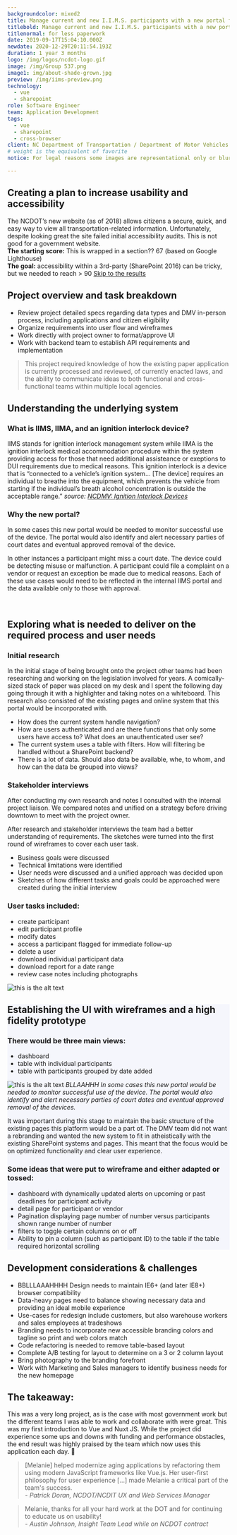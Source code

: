 ```yaml
---
backgroundcolor: mixed2
title: Manage current and new I.I.M.S. participants with a new portal for less paperwork
titlebold: Manage current and new I.I.M.S. participants with a new portal 
titlenormal: for less paperwork
date: 2019-09-17T15:04:10.000Z
newdate: 2020-12-29T20:11:54.193Z
duration: 1 year 3 months
logo: /img/logos/ncdot-logo.gif
image: /img/Group 537.png
image1: img/about-shade-grown.jpg
preview: /img/iims-preview.png
technology:
  - vue
  - sharepoint
role: Software Engineer
team: Application Development
tags:
  - vue
  - sharepoint
  - cross-browser
client: NC Department of Transportation / Department of Motor Vehicles
# weight is the equivalent of favorite
notice: For legal reasons some images are representational only or blurred

---
```


<section>

<div class="inner-wrap content">

<div class="first">

  ## Creating a plan to increase usability and accessibility
  The NCDOT’s new website (as of 2018) allows citizens a secure, quick, and easy way to view all transportation-related information. Unfortunately, despite looking great the site failed initial accessibility audits. This is not good for a government website.
  <br>
  **The starting score:** This is wrapped in a section?? 67 (based on Google Lighthouse)
  <br>
  **The goal:** accessibility within a 3rd-party (SharePoint 2016) can be tricky, but 
  we needed to reach > 90
  [Skip to the results](post/ncdot-voma/#final)

</div>
<div class="div2"> 

## Project overview and task breakdown 

- Review project detailed specs regarding data types and DMV in-person process, including applications and citizen eligibility
- Organize requirements into user flow and wireframes
- Work directly with project owner to format/approve UI
- Work with backend team to establish API requirements and implementation

</div>

  > This project required knowledge of how the existing paper application is currently processed and reviewed, of currently enacted laws, and the ability to communicate ideas to both functional and cross-functional teams within multiple local agencies.

</div>

</section>

<section class="fullwidth purple">

<div class="inner-wrap">

<div class="newcontent">

  ## Understanding the underlying system
  ### What is IIMS, IIMA, and an ignition interlock device?

  IIMS stands for ignition interlock management system while IIMA is the ignition interlock medical accommodation procedure within the system providing access for those that need additional assisteance or exeptions to DUI requirements due to medical reasons. This ignition interlock is a device that is “connected to a vehicle’s ignition system… [The device] requires an individual to breathe into the equipment, which prevents the vehicle from starting if the individual’s breath alcohol concentration is outside the acceptable range.”
  *source: [NCDMV: Ignition Interlock Devices](https://www.ncdot.gov/dmv/license-id/license-suspension/Pages/ignition-interlock-devices.aspx#:~:text=Connected%20to%20a%20vehicle's%20ignition,is%20outside%20the%20acceptable%20range)*

  ### Why the new portal?
  
  In some cases this new portal would be needed to monitor successful use of the device. The portal would also identify and alert necessary parties of court dates and eventual approved removal of the device.

  In other instances a participant might miss a court date. The device could be detecting misuse or malfunction. A participant could file a complaint on a vendor or request an exception be made due to medical reasons. Each of these use cases would need to be reflected in the internal IIMS portal and the data available only to those with approval.

  &nbsp;
  
  <!-- ![this is the alt text](/img/ncdot-display.png "Title is optional") -->

</div>

</div>

</section>


<section class="fullwidth">

<div class="inner-wrap">

<!-- <div role="presentation" class="fullwidth img" style="background-image: url(/img/decorative-desk.jpg)">

</div> -->

<div class="newcontent">

  ## Exploring what is needed to deliver on the required process and user needs

  ### Initial research
  In the initial stage of being brought onto the project other teams had been researching and working on the legislation involved for years. A comically-sized stack of paper was placed on my desk and I spent the following day going through it with a highlighter and taking notes on a whiteboard. This research also consisted of the existing pages and online system that this portal would be incorporated with.

  - How does the current system handle navigation?
  - How are users authenticated and are there functions that only some users have access to? What does an unauthenticated user see?
  - The current system uses a table with filters. How will filtering be handled without a SharePoint backend?
  - There is a lot of data. Should also data be available, whe, to whom, and how can the data be grouped into views?

  ### Stakeholder interviews
  After conducting my own research and notes I consulted with the internal project liaison. We compared notes and unified on a strategy before driving downtown to meet with the project owner.
  
  After research and stakeholder interviews the team had a better understanding of requirements. The sketches were turned into the first round of wireframes to cover each user task.
  <div>

  - Business goals were discussed
  - Technical limitations were identified
  - User needs were discussed and a unified approach was decided upon
  - Sketches of how different tasks and goals could be approached were created during the initial interview

  ### User tasks included:
  - create participant
  - edit participant profile
  - modify dates
  - access a participant flagged for immediate follow-up
  - delete a user
  - download individual participant data
  - download report for a date range
  - review case notes including photographs

  </div>

  ![this is the alt text](/img/ncdot-display.png "Title is optional")

</div>

</div>

</section>

<section style="background-color: #F5F6FC">
<div class="inner-wrap">

## Establishing the UI with wireframes and a high fidelity prototype   
### There would be three main views:    
- dashboard
- table with individual participants
- table with participants grouped by date added

![this is the alt text](/img/voma-wireframe.png "Title is optional")
*BLLAAHHH In some cases this new portal would be needed to monitor successful use of the device. The portal would also identify and alert necessary parties of court dates and eventual approved removal of the devices.*

It was important during this stage to maintain the basic structure of the existing pages this platform would be a part of. The DMV team did not want a rebranding and wanted the new system to fit in atheistically with the existing SharePoint systems and pages. This meant that the focus would be on optimized functionality and clear user experience. 

### Some ideas that were put to wireframe and either adapted or tossed:
- dashboard with dynamically updated alerts on upcoming or past deadlines for participant activity
- detail page for participant or vendor
- Pagination displaying page number of number versus participants shown range number of number
- filters to toggle certain columns on or off
- Ability to pin a column (such as participant ID) to the table if the table required horizontal scrolling
 
</div>
</section>

<section>
<div class="inner-wrap">

  ## Development considerations & challenges

  - BBLLLAAAHHHH Design needs to maintain IE6+ (and later IE8+) browser compatibility
  - Data-heavy pages need to balance showing necessary data and providing an ideal mobile experience
  - Use-cases for redesign include customers, but also warehouse workers and sales employees at tradeshows
  - Branding needs to incorporate new accessible branding colors and tagline so print and web colors match
  - Code refactoring is needed to remove table-based layout
  - Complete A/B testing for layout to determine on a 3 or 2 column layout
  - Bring photography to the branding forefront
  - Work with Marketing and Sales managers to identify business needs for the new homepage 

</div>
</section>

<section id="final" class="takeaway fullwidth">

<div class="inner-wrap">

  ## The takeaway: 
  This was a very long project, as is the case with most government work but the different teams I was able to work and collaborate with were great. This was my first introduction to Vue and Nuxt JS. While the project did experience some ups and downs with funding and performance obstacles, the end result was highly praised by the team which now uses this application each day. 👏

  </div>
  
</section>

<div class="inner-wrap">

  > [Melanie] helped modernize aging applications by refactoring them using modern JavaScript frameworks like Vue.js. Her user-first philosophy for user experience [...] made Melanie a critical part of the team's success.  
  *- Patrick Doran, NCDOT/NCDIT UX and Web Services Manager*

  > Melanie, thanks for all your hard work at the DOT and for continuing to educate us on usability!  
  *- Austin Johnson, Insight Team Lead while on NCDOT contract*

  </div>

